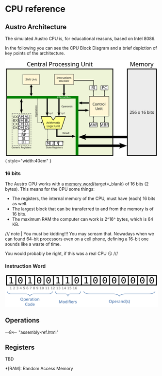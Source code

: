 # CPU reference

## Austro Architecture

The simulated Austro CPU is, for educational reasons, based on Intel 8086.

In the following you can see the CPU Block Diagram and a brief depiction of key points of the architecture.

![Austro CPU Block Diagram](img/cpu-diagram.svg){ style="width:40em" }

### 16 bits

The Austro CPU works with a [memory word]{target=_blank} of 16 bits (2 bytes). This means for the CPU some things:

- The registers, the internal memory of the CPU, must have (each) 16 bits as well.
- The largest block that can be transferred to and from the memory is of 16 bits.
- The maximum RAM the computer can work is 2^16^ bytes, which is 64 KB.

[memory word]: https://en.wikipedia.org/wiki/Word_(computer_architecture)

/// note | You must be kidding!!!
You may scream that. Nowadays when we can found 64-bit processors even on a cell phone, defining a 16-bit one sounds like a waste of time.

You would probably be right, if this was a real CPU 😏
///

### Instruction Word

![Anatomy of Instruction Word](img/instruction-word.svg)

## Operations

--8<-- "assembly-ref.html"

## Registers

TBD

*[RAM]: Random Access Memory
